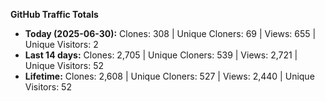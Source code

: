 
**GitHub Traffic Totals**

- **Today (2025-06-30):** Clones: 308 | Unique Cloners: 69 | Views: 655 | Unique Visitors: 2
- **Last 14 days:** Clones: 2,705 | Unique Cloners: 539 | Views: 2,721 | Unique Visitors: 52
- **Lifetime:** Clones: 2,608 | Unique Cloners: 527 | Views: 2,440 | Unique Visitors: 52
